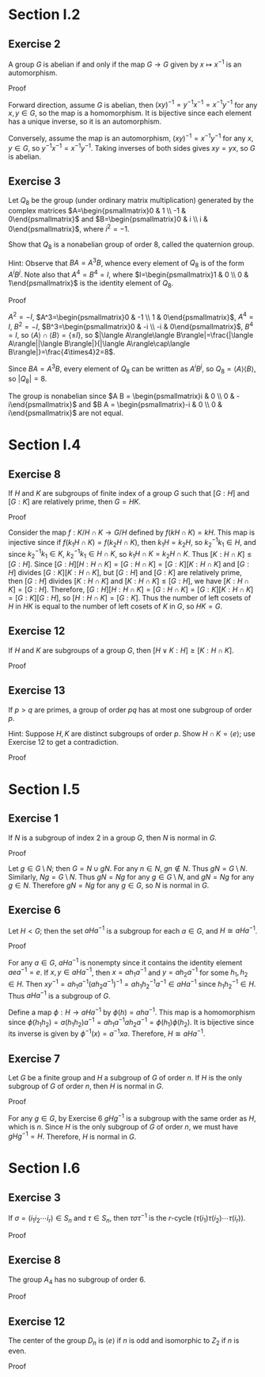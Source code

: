 # Section I.2
## Exercise 2
A group $G$ is abelian if and only if the map $G \to G$ given by $x \mapsto x^{-1}$ is an automorphism.

Proof

Forward direction, assume $G$ is abelian, then $(x y)^{-1} = y^{-1} x^{-1} = x^{-1} y^{-1}$ for any $x, y \in G$, so the map is a homomorphism. It is bijective since each element has a unique inverse, so it is an automorphism.

Conversely, assume the map is an automorphism, $(x y)^{-1} = x^{-1} y^{-1}$ for any $x, y \in G$, so $y^{-1} x^{-1} = x^{-1} y^{-1}$. Taking inverses of both sides gives $x y = y x$, so $G$ is abelian.

## Exercise 3
Let $Q_8$ be the group (under ordinary matrix multiplication) generated by the complex matrices $`A=\begin{psmallmatrix}0 & 1 \\ -1 & 0\end{psmallmatrix}`$ and $`B=\begin{psmallmatrix}0 & i \\ i & 0\end{psmallmatrix}`$, where $i^2=-1$.

Show that $Q_8$ is a nonabelian group of order $8$, called the quaternion group.

Hint: Observe that $B A=A^3 B$, whence every element of $Q_8$ is of the form $A^i B^j$. Note also that $A^4=B^4=I$, where $`I=\begin{psmallmatrix}1 & 0 \\ 0 & 1\end{psmallmatrix}`$ is the identity element of $Q_8$.

Proof

$A^2=-I$, $`A^3=\begin{psmallmatrix}0 & -1 \\ 1 & 0\end{psmallmatrix}`$, $A^4=I$, $B^2=-I$, $`B^3=\begin{psmallmatrix}0 & -i \\ -i & 0\end{psmallmatrix}`$, $B^4=I$, so $\langle A\rangle\cap\langle B\rangle=\{\pm I\}$, so $|\langle A\rangle\langle B\rangle|=\frac{|\langle A\rangle||\langle B\rangle|}{|\langle A\rangle\cap\langle B\rangle|}=\frac{4\times4}2=8$.

Since $B A=A^3 B$, every element of $Q_8$ can be written as $A^i B^j$, so $Q_8=\langle A\rangle\langle B\rangle$, so $|Q_8|=8$.

The group is nonabelian since $`A B = \begin{psmallmatrix}i & 0 \\ 0 & -i\end{psmallmatrix}`$ and $`B A = \begin{psmallmatrix}-i & 0 \\ 0 & i\end{psmallmatrix}`$ are not equal.

# Section I.4
## Exercise 8
If $H$ and $K$ are subgroups of finite index of a group $G$ such that $[G: H]$ and $[G: K]$ are relatively prime, then $G=H K$.

Proof

Consider the map $f:K/H\cap K\to G/H$ defined by $f(k H\cap K)=k H$. This map is injective since if $f(k_1 H\cap K)=f(k_2 H\cap K)$, then $k_1 H=k_2 H$, so $k_2^{-1} k_1 \in H$, and since $k_2^{-1} k_1 \in K$, $k_2^{-1} k_1 \in H\cap K$, so $k_1 H\cap K=k_2 H\cap K$. Thus $[K:H\cap K] \leq [G:H]$. Since $[G:H][H:H\cap K]=[G:H\cap K]=[G:K][K:H\cap K]$ and $[G:H]$ divides $[G:K][K:H\cap K]$, but $[G:H]$ and $[G:K]$ are relatively prime, then $[G:H]$ divides $[K:H\cap K]$ and $[K:H\cap K] \leq [G:H]$, we have $[K:H\cap K] = [G:H]$. Therefore, $[G:H][H:H\cap K]=[G:H\cap K]=[G:K][K:H\cap K]=[G:K][G:H]$, so $[H:H\cap K]=[G:K]$. Thus the number of left cosets of $H$ in $H K$ is equal to the number of left cosets of $K$ in $G$, so $H K=G$.

## Exercise 12
If $H$ and $K$ are subgroups of a group $G$, then $[H \vee K: H] \geq[K: H \cap K]$.

Proof

## Exercise 13
If $p>q$ are primes, a group of order $p q$ has at most one subgroup of order $p$.

Hint: Suppose $H, K$ are distinct subgroups of order $p$. Show $H \cap K=\langle e\rangle$; use Exercise 12 to get a contradiction.

Proof

# Section I.5
## Exercise 1
If $N$ is a subgroup of index 2 in a group $G$, then $N$ is normal in $G$.

Proof

Let $g \in G \setminus N$; then $G=N \cup g N$. For any $n \in N$, $g n \notin N$. Thus $g N = G \setminus N$. Similarly, $N g = G \setminus N$. Thus $g N = N g$ for any $g \in G \setminus N$, and $g N = N g$ for any $g \in N$. Therefore $g N = N g$ for any $g \in G$, so $N$ is normal in $G$.


## Exercise 6
Let $H<G$; then the set $a H a^{-1}$ is a subgroup for each $a \in G$, and $H \cong a H a^{-1}$.

Proof

For any $a \in G$, $a H a^{-1}$ is nonempty since it contains the identity element $a e a^{-1} = e$. If $x, y \in a H a^{-1}$, then $x = a h_1 a^{-1}$ and $y = a h_2 a^{-1}$ for some $h_1, h_2 \in H$. Then $x y^{-1} = a h_1 a^{-1} (a h_2 a^{-1})^{-1} = a h_1 h_2^{-1} a^{-1} \in a H a^{-1}$ since $h_1 h_2^{-1} \in H$. Thus $a H a^{-1}$ is a subgroup of $G$.

Define a map $\phi: H \to a H a^{-1}$ by $\phi(h) = a h a^{-1}$. This map is a homomorphism since $\phi(h_1 h_2) = a (h_1 h_2) a^{-1} = a h_1 a^{-1} a h_2 a^{-1} = \phi(h_1) \phi(h_2)$. It is bijective since its inverse is given by $\phi^{-1}(x) = a^{-1} x a$. Therefore, $H \cong a H a^{-1}$.

## Exercise 7
Let $G$ be a finite group and $H$ a subgroup of $G$ of order $n$. If $H$ is the only subgroup of $G$ of order $n$, then $H$ is normal in $G$.

Proof

For any $g \in G$, by Exercise 6 $g H g^{-1}$ is a subgroup with the same order as $H$, which is $n$. Since $H$ is the only subgroup of $G$ of order $n$, we must have $g H g^{-1} = H$. Therefore, $H$ is normal in $G$.

# Section I.6
## Exercise 3
If $\sigma=(i_1 i_2 \cdots i_r) \in S_n$ and $\tau \in S_n$, then $\tau \sigma \tau^{-1}$ is the $r$-cycle $(\tau(i_1) \tau(i_2) \cdots \tau(i_r))$.

Proof

## Exercise 8
The group $A_4$ has no subgroup of order 6.

Proof

## Exercise 12
The center of the group $D_n$ is $\langle e\rangle$ if $n$ is odd and isomorphic to $Z_2$ if $n$ is even.

Proof
